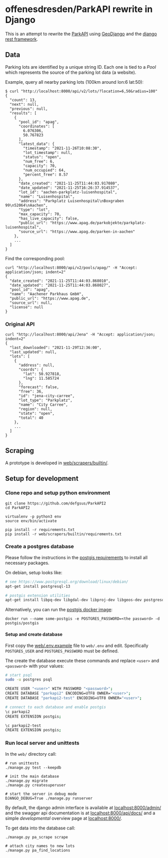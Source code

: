 # offenesdresden/ParkAPI rewrite in Django

This is an attempt to rewrite the [ParkAPI](https://github.com/offenesdresden/ParkAPI/)
using [GeoDjango](https://docs.djangoproject.com/en/3.2/ref/contrib/gis/) and
the [django rest framework](https://www.django-rest-framework.org/).


## Data 

Parking lots are identified by a unique string ID. Each one is tied to a *Pool* which 
represents the source of the parking lot data (a website).

Example, query all nearby parking lots (100km around lon:6 lat:50):
```shell script
$ curl "http://localhost:8000/api/v2/lots/?location=6,50&radius=100"
{
  "count": 13,
  "next": null,
  "previous": null,
  "results": [
    {
      "pool_id": "apag",
      "coordinates": [
        6.076306,
        50.767823
      ],
      "latest_data": {
        "timestamp": "2021-11-26T10:08:30",
        "lot_timestamp": null,
        "status": "open",
        "num_free": 6,
        "capacity": 70,
        "num_occupied": 64,
        "percent_free": 8.57
      },
      "date_created": "2021-11-25T11:44:03.917080",
      "date_updated": "2021-11-25T16:26:37.914537",
      "lot_id": "aachen-parkplatz-luisenhospital",
      "name": "Luisenhospital",
      "address": "Parkplatz Luisenhospital\nBoxgraben 99\n52064\nAachen",
      "type": "lot",
      "max_capacity": 70,
      "has_live_capacity": false,
      "public_url": "https://www.apag.de/parkobjekte/parkplatz-luisenhospital",
      "source_url": "https://www.apag.de/parken-in-aachen"
    },
    ...
  ]
}
```

Find the corresponding pool:

```shell script
curl "http://localhost:8000/api/v2/pools/apag/" -H "Accept: application/json; indent=2"
{
  "date_created": "2021-11-25T11:44:03.868010",
  "date_updated": "2021-11-25T11:44:03.868027",
  "pool_id": "apag",
  "name": "Aachener Parkhaus GmbH",
  "public_url": "https://www.apag.de",
  "source_url": null,
  "license": null
}
```

### Original API

```shell script
curl "http://localhost:8000/api/Jena" -H "Accept: application/json; indent=2"
{
  "last_downloaded": "2021-11-29T12:36:00",
  "last_updated": null,
  "lots": [
    {
      "address": null,
      "coords": {
        "lat": 50.927818,
        "lng": 11.585724
      },
      "forecast": false,
      "free": 36,
      "id": "jena-city-carree",
      "lot_type": "Parkplatz",
      "name": "City Carree",
      "region": null,
      "state": "open",
      "total": 40
    },
    ...
  ]
}
```


## Scraping

A prototype is developed in [web/scrapers/builtin/](web/scrapers/builtin/).


## Setup for development

### Clone repo and setup python environment

```shell script
git clone https://github.com/defgsus/ParkAPI2
cd ParkAPI2

virtualenv -p python3 env
source env/bin/activate

pip install -r requirements.txt
pip install -r web/scrapers/builtin/requirements.txt
```

### Create a postgres database

Please follow the instructions in the 
[postgis requirements](https://postgis.net/docs/postgis_installation.html#install_requirements)
to install all necessary packages. 

On debian, setup looks like:
```sh
# see https://www.postgresql.org/download/linux/debian/
apt-get install postgresql-13

# postgis extension utilities 
apt-get install libpq-dev libgdal-dev libproj-dev libgeos-dev postgresql-13-postgis-3-scripts
```
 
Alternatively, you can run the 
[postgis docker image](https://github.com/postgis/docker-postgis):
```shell script
docker run --name some-postgis -e POSTGRES_PASSWORD=<the password> -d postgis/postgis
```

#### Setup and create database
 
First copy the [web/.env.example](web/.env.example) file to `web/.env` and edit.
Specifically `POSTGRES_USER` and `POSTGRES_PASSWORD` must be defined.

The create the database execute these commands and replace `<user>` and `<password>`
with your values: 
 
```sh
# start psql
sudo -u postgres psql

CREATE USER "<user>" WITH PASSWORD "<password>";
CREATE DATABASE "parkapi2" ENCODING=UTF8 OWNER="<user>";
CREATE DATABASE "parkapi2-test" ENCODING=UTF8 OWNER="<user>";

# connect to each database and enable postgis
\c parkapi2
CREATE EXTENSION postgis;

\c parkapi2-test
CREATE EXTENSION postgis;
```

### Run local server and unittests 

In the `web/` directory call:

```shell script
# run unittests
./manage.py test --keepdb

# init the main database
./manage.py migrate
./manage.py createsuperuser

# start the server in debug mode
DJANGO_DEBUG=True ./manage.py runserver
```

By default, the django admin interface is available at 
[localhost:8000/admin/](http://localhost:8000/admin/) and the 
swagger api documentation is at
[localhost:8000/api/docs/](http://localhost:8000/api/docs/) and
a simple *developmental* overview page at [localhost:8000/](http://localhost:8000/). 


To get data into the database call:

```shell script
./manage.py pa_scrape scrape

# attach city names to new lots
./manage.py pa_find_locations
```

